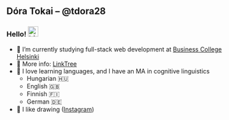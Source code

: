 ## Dóra Tokai – @tdora28

### Hello! <img src="https://user-images.githubusercontent.com/1303154/88677602-1635ba80-d120-11ea-84d8-d263ba5fc3c0.gif" width="24px" alt="hi">

- 🌱 I’m currently studying full-stack web development at [Business College Helsinki](https://en.bc.fi/)
- 🤔 More info: [LinkTree](https://linktr.ee/tdora28)
- 💬 I love learning languages, and I have an MA in cognitive linguistics
  - Hungarian 🇭🇺
  - English 🇬🇧
  - Finnish 🇫🇮
  - German 🇩🇪
- 🎨 I like drawing ([Instagram](https://www.instagram.com/tdora28/))

<!--
**tdora28/tdora28** is a ✨ _special_ ✨ repository because its `README.md` (this file) appears on your GitHub profile.

Here are some ideas to get you started:

- 🔭 I’m currently working on ...
- 🌱 I’m currently learning ...
- 👯 I’m looking to collaborate on ...
- 🤔 I’m looking for help with ...
- 💬 Ask me about ...
- 📫 How to reach me: ...
- 😄 Pronouns: ...
- ⚡ Fun fact: ...
-->
